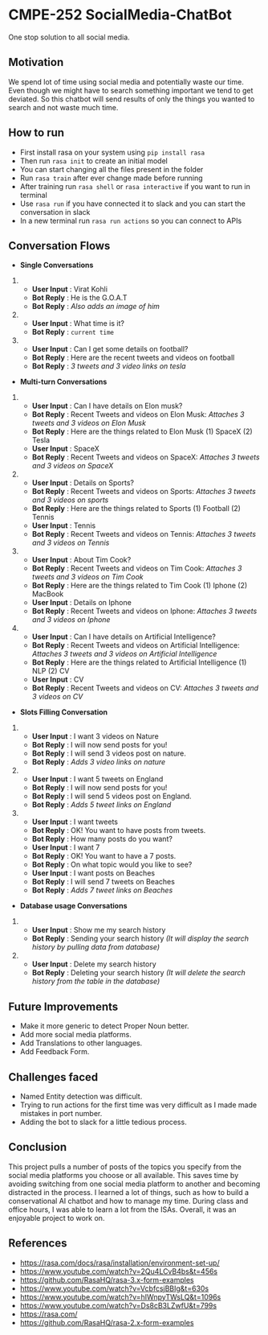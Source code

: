 # CMPE-252 SocialMedia-ChatBot
One stop solution to all social media.

## Motivation
We spend lot of time using social media and potentially waste our time. Even though we might have to search something important we tend to get deviated. So this chatbot will send results of only the things you wanted to search and not waste much time.  

## How to run
- First install rasa on your system using `pip install rasa`
- Then run `rasa init` to create an initial model
- You can start changing all the files present in the folder
- Run `rasa train` after ever change made before running
- After training run `rasa shell` or `rasa interactive` if you want to run in terminal
- Use `rasa run` if you have connected it to slack and you can start the conversation in slack
- In a new terminal run `rasa run actions` so you can connect to APIs  
## Conversation Flows
- **Single Conversations**
 1. - **User Input** : Virat Kohli
    - **Bot Reply** : He is the G.O.A.T  
    - **Bot Reply** : *Also adds an image of him*  
 2. - **User Input** : What time is it?
    - **Bot Reply** : `current time`
 3. - **User Input** : Can I get some details on football?
    - **Bot Reply** : Here are the recent tweets and videos on football  
    - **Bot Reply** : *3 tweets and 3 video links on tesla*  


- **Multi-turn Conversations**
 1. - **User Input** : Can I have details on Elon musk?
    - **Bot Reply** : Recent Tweets and videos on Elon Musk: *Attaches 3 tweets and 3 videos on Elon Musk*
    - **Bot Reply** : Here are the things related to Elon Musk (1) SpaceX (2) Tesla
    - **User Input** : SpaceX
    - **Bot Reply** : Recent Tweets and videos on SpaceX: *Attaches 3 tweets and 3 videos on SpaceX*
 2. - **User Input** : Details on Sports?
    - **Bot Reply** : Recent Tweets and videos on Sports: *Attaches 3 tweets and 3 videos on sports*
    - **Bot Reply** : Here are the things related to Sports (1) Football (2) Tennis
    - **User Input** : Tennis
    - **Bot Reply** : Recent Tweets and videos on Tennis: *Attaches 3 tweets and 3 videos on Tennis*
 3. - **User Input** : About Tim Cook?
    - **Bot Reply** : Recent Tweets and videos on Tim Cook: *Attaches 3 tweets and 3 videos on Tim Cook*
    - **Bot Reply** : Here are the things related to Tim Cook (1) Iphone (2) MacBook
    - **User Input** : Details on Iphone
    - **Bot Reply** : Recent Tweets and videos on Iphone: *Attaches 3 tweets and 3 videos on Iphone*
 4. - **User Input** : Can I have details on Artificial Intelligence?
    - **Bot Reply** : Recent Tweets and videos on Artificial Intelligence: *Attaches 3 tweets and 3 videos on Artificial Intelligence*
    - **Bot Reply** : Here are the things related to Artificial Intelligence (1) NLP (2) CV
    - **User Input** : CV
    - **Bot Reply** : Recent Tweets and videos on CV: *Attaches 3 tweets and 3 videos on CV*  

- **Slots Filling Conversation**
 1. - **User Input** : I want 3 videos on Nature
    - **Bot Reply** : I will now send posts for you!
    - **Bot Reply** : I will send 3 videos post on nature.
    - **Bot Reply** : *Adds 3 video links on nature*
 2. - **User Input** : I want 5 tweets on England
    - **Bot Reply** : I will now send posts for you!
    - **Bot Reply** : I will send 5 videos post on England.
    - **Bot Reply** : *Adds 5 tweet links on England*
 3. - **User Input** : I want tweets
    - **Bot Reply** : OK! You want to have posts from tweets.      
    - **Bot Reply** : How many posts do you want?  
    - **User Input** : I want 7
    - **Bot Reply** : OK! You want to have a 7 posts.
    - **Bot Reply** : On what topic would you like to see?
    - **User Input** : I want posts on Beaches
    - **Bot Reply** : I will send 7 tweets on Beaches
    - **Bot Reply** : *Adds 7 tweet links on Beaches*  

- **Database usage Conversations**
 1. - **User Input** : Show me my search history
    - **Bot Reply** : Sending your search history *(It will display the search history by pulling data from database)*
 2. - **User Input** : Delete my search history
    - **Bot Reply** : Deleting your search history *(It will delete the search history from the table in the database)*  

## Future Improvements
- Make it more generic to detect Proper Noun better.
- Add more social media platforms.
- Add Translations to other languages.
- Add Feedback Form.
## Challenges faced
- Named Entity detection was difficult.
- Trying to run actions for the first time was very difficult as I made made mistakes in port number.
- Adding the bot to slack for a little tedious process.
## Conclusion
This project pulls a number of posts of the topics you specify from the social media platforms you choose or all available.
This saves time by avoiding switching from one social media platform to another and becoming distracted in the process.
I learned a lot of things, such as how to build a conservational AI chatbot and how to manage my time.
During class and office hours, I was able to learn a lot from the ISAs.
Overall, it was an enjoyable project to work on.

## References
- https://rasa.com/docs/rasa/installation/environment-set-up/
- https://www.youtube.com/watch?v=2Qu4LCvB4bs&t=456s
- https://github.com/RasaHQ/rasa-3.x-form-examples
- https://www.youtube.com/watch?v=VcbfcsjBBIg&t=630s
- https://www.youtube.com/watch?v=hIWnpyTWsLQ&t=1096s
- https://www.youtube.com/watch?v=Ds8cB3LZwfU&t=799s
- https://rasa.com/
- https://github.com/RasaHQ/rasa-2.x-form-examples